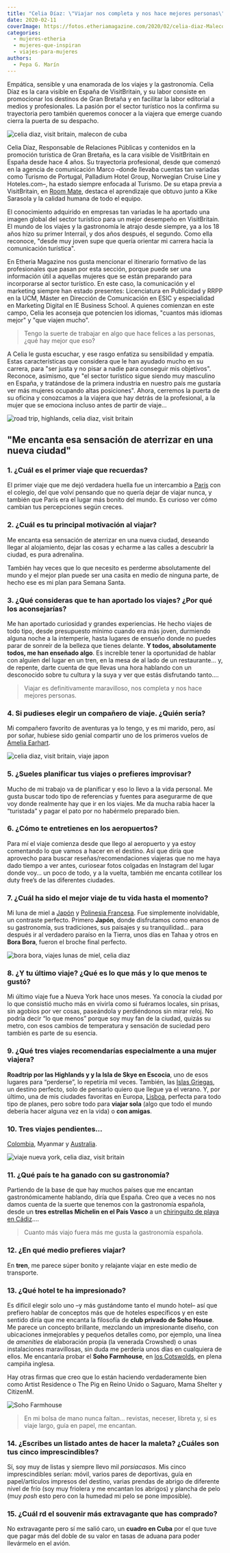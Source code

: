 ```yaml
---
title: "Celia Díaz: \"Viajar nos completa y nos hace mejores personas\""
date: 2020-02-11
coverImage: https://fotos.etheriamagazine.com/2020/02/celia-diaz-Malecon-de-La-Habana.jpg
categories: 
  - mujeres-etheria
  - mujeres-que-inspiran
  - viajes-para-mujeres
authors: 
  - Pepa G. Marín
---
```


Empática, sensible y una enamorada de los viajes y la gastronomía. Celia Díaz es la cara 
visible en España de VisitBritain, y su labor consiste en promocionar los destinos de 
Gran Bretaña y en facilitar la labor editorial a medios y profesionales. La pasión por 
el sector turístico nos la confirma su trayectoria pero también queremos conocer a la 
viajera que emerge cuando cierra la puerta de su despacho. 

![celia diaz, visit britain, malecon de cuba](https://fotos.etheriamagazine.com/2020/02/celia-diaz-Malecon-de-La-Habana.jpg "Celia Díaz en el malecón de Cuba.")

Celia Díaz, Responsable de Relaciones Públicas y contenidos en la promoción turística de 
Gran Bretaña, es la cara visible de VisitBritain en España desde hace 4 años. Su 
trayectoria profesional, desde que comenzó en la agencia de comunicación Marco –donde 
llevaba cuentas tan variadas como Turismo de Portugal, Palladium Hotel Group, Norwegian 
Cruise Line y Hoteles.com–, ha estado siempre enfocada al Turismo. De su etapa previa a 
VisitBritain, en [Room 
Mate](https://etheriamagazine.com/2019/10/28/hoteles-room-mate-perfectos-para-viajes-con-amigas/), 
destaca el aprendizaje que obtuvo junto a Kike Sarasola y la calidad humana de todo el 
equipo. 

El conocimiento adquirido en empresas tan variadas le ha aportado una imagen global del 
sector turístico para un mejor desempeño en VisitBritain. El mundo de los viajes y la 
gastronomía le atrajo desde siempre, ya a los 18 años hizo su primer Interrail, y dos 
años después, el segundo. Como ella reconoce, "desde muy joven supe que quería orientar 
mi carrera hacia la comunicación turística". 

En Etheria Magazine nos gusta mencionar el itinerario formativo de las profesionales que 
pasan por esta sección, porque puede ser una información útil a aquellas mujeres que se 
están preparando para incorporarse al sector turístico. En este caso, la comunicación y 
el marketing siempre han estado presentes: Licenciatura en Publicidad y RRPP en la UCM, 
Máster en Dirección de Comunicación en ESIC y especialidad en Marketing Digital en IE 
Business School. A quienes comienzan en este campo, Celia les aconseja que potencien los 
idiomas, "cuantos más idiomas mejor" y "que viajen mucho". 

> Tengo la suerte de trabajar en algo que hace felices a las personas, ¿qué hay mejor que 
> eso? 

A Celia le gusta escuchar, y ese rasgo enfatiza su sensibilidad y empatía. Estas 
características que considera que le han ayudado mucho en su carrera, para "ser justa y 
no pisar a nadie para conseguir mis objetivos". Reconoce, asimismo, que "el sector 
turístico sigue siendo muy masculino en España, y tratándose de la primera industria en 
nuestro país me gustaría ver más mujeres ocupando altas posiciones". Ahora, cerremos la 
puerta de su oficina y conozcamos a la viajera que hay detrás de la profesional, a la 
mujer que se emociona incluso antes de partir de viaje... 

![road trip, highlands, celia diaz, visit britain](https://fotos.etheriamagazine.com/2020/02/celia-diaz-The-Quiraing-Isla-de-Skye.jpg "Roadtrip por las Highlands y y la Isla de Skye en Escocia.")

## "Me encanta esa sensación de aterrizar en una nueva ciudad"

### 1\. ¿Cuál es el primer viaje que recuerdas?

El primer viaje que me dejó verdadera huella fue un intercambio a [París](https://etheriamagazine.com/2019/05/15/viajar-sola-que-ver-paris/) 
con el colegio, del que volví pensando que no quería dejar de viajar nunca, y también 
que París era el lugar más bonito del mundo. Es curioso ver cómo cambian tus 
percepciones según creces. 

### 2\. ¿Cuál es tu principal motivación al viajar?

Me encanta esa sensación de aterrizar en una nueva ciudad, deseando llegar al 
alojamiento, dejar las cosas y echarme a las calles a descubrir la ciudad, es pura 
adrenalina. 

También hay veces que lo que necesito es perderme absolutamente del mundo y el mejor 
plan puede ser una casita en medio de ninguna parte, de hecho ese es mi plan para Semana 
Santa. 

### 3\. ¿Qué consideras que te han aportado los viajes? ¿Por qué los aconsejarías?

Me han aportado curiosidad y grandes experiencias. He hecho viajes de todo tipo, desde 
presupuesto mínimo cuando era más joven, durmiendo alguna noche a la intemperie, hasta 
lugares de ensueño donde no puedes parar de sonreír de la belleza que tienes delante. 
**Y todos, absolutamente todos, me han enseñado algo**. Es increíble tener la 
oportunidad de hablar con alguien del lugar en un tren, en la mesa de al lado de un 
restaurante... y, de repente, darte cuenta de que llevas una hora hablando con un 
desconocido sobre tu cultura y la suya y ver que estás disfrutando tanto…. 

> Viajar es definitivamente maravilloso, nos completa y nos hace mejores personas. 

### 4\. Si pudieses elegir un compañero de viaje. ¿Quién sería?

Mi compañero favorito de aventuras ya lo tengo, y es mi marido, pero, así por soñar, 
hubiese sido genial compartir uno de los primeros vuelos de [Amelia 
Earhart](https://etheriamagazine.com/2019/03/19/mujeres-protagonistas-editorial-santillana/). 

![celia diaz, visit britain, viaje japon](https://fotos.etheriamagazine.com/2020/02/celia-diaz-Cruce-de-Sibuya-Tokyo.jpg "Celia Díaz en el cruce de Shibuya en Tokio.")

### 5\. ¿Sueles planificar tus viajes o prefieres improvisar?

Mucho de mi trabajo va de planificar y eso lo llevo a la vida personal. Me gusta buscar 
todo tipo de referencias y fuentes para asegurarme de que voy donde realmente hay que ir 
en los viajes. Me da mucha rabia hacer la “turistada” y pagar el pato por no habérmelo 
preparado bien. 

### 6\. ¿Cómo te entretienes en los aeropuertos?

Para mí el viaje comienza desde que llego al aeropuerto y ya estoy comentando lo que 
vamos a hacer en el destino. Así que diría que aprovecho para buscar 
reseñas/recomendaciones viajeras que no me haya dado tiempo a ver antes, curiosear fotos 
colgadas en Instagram del lugar donde voy… un poco de todo, y a la vuelta, también me 
encanta cotillear los duty free’s de las diferentes ciudades. 

### 7\. ¿Cuál ha sido el mejor viaje de tu vida hasta el momento?

Mi luna de miel a [Japón](https://etheriamagazine.com/2019/06/18/como-organizar-un-viaje-a-japon/) 
y [Polinesia 
Francesa](https://etheriamagazine.com/2019/01/08/la-perla-negra-de-polinesia/). Fue 
simplemente inolvidable, un contraste perfecto. Primero **Japón**, donde disfrutamos 
como enanos de su gastronomía, sus tradiciones, sus paisajes y su tranquilidad... para 
después ir al verdadero paraíso en la Tierra, unos días en Tahaa y otros en **Bora 
Bora**, fueron el broche final perfecto. 

![bora bora, viajes lunas de miel, celia diaz](https://fotos.etheriamagazine.com/2020/02/celia-diaz-Four-Seasons-Bora-Bora.jpg "Four Seasons de Bora Bora.")

### 8\. ¿Y tu último viaje? ¿Qué es lo que más y lo que menos te gustó?

Mi último viaje fue a Nueva York hace unos meses. Ya conocía la ciudad por lo que 
consistió mucho más en vivirla como si fuéramos locales, sin prisas, sin agobios por ver 
cosas, paseándola y perdiéndonos sin mirar reloj. No podría decir “lo que menos” porque 
soy muy fan de la ciudad, quizás su metro, con esos cambios de temperatura y sensación 
de suciedad pero también es parte de su esencia. 

### 9\. ¿Qué tres viajes recomendarías especialmente a una mujer viajera?

**Roadtrip por las Highlands y y la Isla de Skye en Escocia**, uno de esos lugares para 
“perderse”, lo repetiría mil veces. También, las [Islas 
Griegas](https://etheriamagazine.com/2019/01/03/que-visitar-crucero-por-islas-griegas/), 
un destino perfecto, solo de pensarlo quiero que llegue ya el verano. Y, por último, una 
de mis ciudades favoritas en Europa, [Lisboa](https://etheriamagazine.com/2018/10/30/12-miradores-para-exprimir-lisboa/), 
perfecta para todo tipo de planes, pero sobre todo para **viajar sola** (algo que todo 
el mundo debería hacer alguna vez en la vida) o **con amigas**. 

### 10\. Tres viajes pendientes…

[Colombia](https://etheriamagazine.com/2019/01/28/viajar-sola-al-eje-cafetero-colombia/), 
Myanmar y [Australia](https://etheriamagazine.com/2019/03/07/revista-viajes-que-ver-australia/). 

![viaje nueva york, celia diaz, visit britain](https://fotos.etheriamagazine.com/2020/02/celia-diaz-Top-of-the-Rock-New-York.jpg "Vistas desde Top of the Rock, en Nueva York.")

### 11\. ¿Qué país te ha ganado con su gastronomía?

Partiendo de la base de que hay muchos países que me encantan gastronómicamente 
hablando, diría que España. Creo que a veces no nos damos cuenta de la suerte que 
tenemos con la gastronomía española, desde un **tres estrellas Michelin en el País 
Vasco** a un [chiringuito de playa en 
Cádiz](https://etheriamagazine.com/2019/08/05/que-pedir-mejores-chiringuitos-costeros-espana/)…. 

> Cuanto más viajo fuera más me gusta la gastronomía española. 

### 12\. ¿En qué medio prefieres viajar?

En **tren**, me parece súper bonito y relajante viajar en este medio de transporte. 

### 13\. ¿Qué hotel te ha impresionado?

Es difícil elegir solo uno –y más gustándome tanto el mundo hotel– así que prefiero 
hablar de conceptos más que de hoteles específicos y en este sentido diría que me 
encanta la filosofía de **club privado de Soho House**. Me parece un concepto brillante, 
mezclando un impresionante diseño, con ubicaciones inmejorables y pequeños detalles 
como, por ejemplo, una línea de _amenities_ de elaboración propia (la venerada Crowshed) 
o unas instalaciones maravillosas, sin duda me perdería unos días en cualquiera de 
ellos. Me encantaría probar el **Soho Farmhouse**, en [los 
Cotswolds](https://etheriamagazine.com/2019/08/08/de-road-trip-por-los-cotswolds-un-viaje-al-corazon-de-inglaterra/), 
en plena campiña inglesa. 

Hay otras firmas que creo que lo están haciendo verdaderamente bien como Artist 
Residence o The Pig en Reino Unido o Saguaro, Mama Shelter y CitizenM. 

![Soho Farmhouse](https://fotos.etheriamagazine.com/2020/02/soho-farmahouse.jpg "© Soho Farmhouse.")

> En mi bolsa de mano nunca faltan... revistas, neceser, libreta y, si es viaje largo, 
> guía en papel, me encantan. 

### 14\. ¿Escribes un listado antes de hacer la maleta? ¿Cuáles son tus cinco imprescindibles?

Sí, soy muy de listas y siempre llevo mil _porsiacasos_. Mis cinco imprescindibles 
serían: móvil, varios pares de deportivas, guía en papel/artículos impresos del destino, 
varias prendas de abrigo de diferente nivel de frío (soy muy friolera y me encantan los 
abrigos) y plancha de pelo (muy _posh_ esto pero con la humedad mi pelo se pone 
imposible). 

### 15\. ¿Cuál rd el souvenir más extravagante que has comprado?

No extravagante pero sí me salió caro, un **cuadro en Cuba** por el que tuve que pagar 
más del doble de su valor en tasas de aduana para poder llevármelo en el avión.
